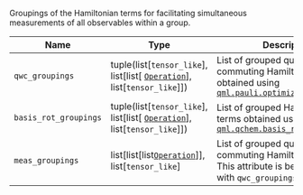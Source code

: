 Groupings of the Hamiltonian terms for facilitating simultaneous measurements of all observables within a group.

| Name            | Type              | Description                                                    |
|-----------------|-------------------|----------------------------------------------------------------|
| `qwc_groupings`     | tuple(list[`tensor_like`], list[list[ [`Operation`](https://docs.pennylane.ai/en/stable/code/api/pennylane.operation.Operation.html#pennylane.operation.Operation)], list[`tensor_like`]]) | List of grouped qubit-wise commuting Hamiltonian terms obtained using [`qml.pauli.optimize_measurements`](https://docs.pennylane.ai/en/stable/code/api/pennylane.pauli.optimize_measurements.html) |
| `basis_rot_groupings` | tuple(list[`tensor_like`], list[list[ [`Operation`](https://docs.pennylane.ai/en/stable/code/api/pennylane.operation.Operation.html#pennylane.operation.Operation)], list[`tensor_like`]]) | List of grouped Hamiltonian terms obtained using [`qml.qchem.basis_rotation`](https://docs.pennylane.ai/en/stable/code/api/pennylane.qchem.basis_rotation.html) |
| `meas_groupings`   | list[list[list[`Operation`](https://docs.pennylane.ai/en/stable/code/api/pennylane.operation.Operation.html#pennylane.operation.Operation)]], list[`tensor_like`]     | List of grouped qubit-wise commuting Hamiltonian terms. This attribute is being replaced with `qwc_groupings`.|
